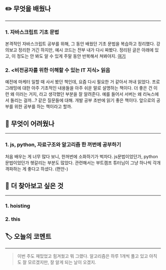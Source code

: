 ## ✏️ 무엇을 배웠나
---

### 1. 자바스크립트 기초 문법
본격적인 자바스크립트 공부를 위해, 그 동안 배웠던 기초 문법을 복습하고 정리했다. 강의보고 정리한 거긴 하지만, 예시 코드는 전부 내가 다시 짜봤다.
정리된 글은 아래에 있고, 이 정도는 안 봐도 알 수 있게 주말 동안 반복해서 쳐봐야지.
[여기](https://velog.io/@mkdavdi123/Javascript-%EA%B3%B5%EB%B6%80%EB%A5%BC-%EC%9C%84%ED%95%9C-%EA%B8%B0%EC%B4%88-%EB%AC%B8%EB%B2%95)

### 2. <비전공자를 위한 이해할 수 있는 IT 지식> 읽음
예전에 마케터 일할 때 사서 봤던 책인데, 요즘 다시 필요한 거 같아서 꺼내 읽었다. 프로그래밍에 대한 아주 기초적인 내용들을 아주 쉬운 말로 설명하는 책이다. 더 좋은 건 이런 왜 이러는 거지, 라고 생각했던 부분을 잘 알려준다. 예를 들어서 서버는 왜 리눅스에서 돌리는 걸까...? 같은 질문들에 대해. 개발 공부 초반에 읽기 좋은 책이다. 앞으로의 공부를 위한 공부를 하는 책이라고 할까.

## 🥵 무엇이 어려웠나
---

### 1. js, python, 자료구조와 알고리즘 한 꺼번에 공부하기
처음 배우는 게 너무 많다 보니, 한꺼번에 소화하기가 벅차다. js문법이었던가, python문법이었던가 헷갈리는 부분도 많았다. 관련해서는 부트캠프 튜터님이 그냥 하나씩 각개격파하는 게 좋다고 하셨다. (편안-)

## 🔎 더 찾아보고 싶은 것
---

### 1. hoisting
### 2. this

## 🏷️ 오늘의 코멘트
---

> 이번 주도 재밌었고 힘겨웠고 뭐 그랬다. 알고리즘은 하루 1개씩 풀고 있고 아직도 잘 모르겠지만, 잘 알게 되는 날이 오겠지. 





